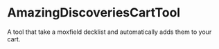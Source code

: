 # AmazingDiscoveriesCartTool
A tool that take a moxfield decklist and automatically adds them to your cart.
